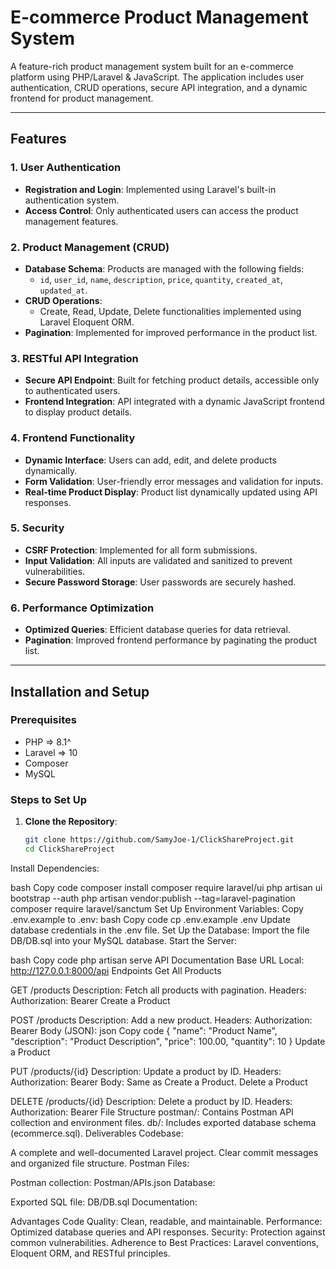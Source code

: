 # E-commerce Product Management System

A feature-rich product management system built for an e-commerce platform using PHP/Laravel & JavaScript. The application includes user authentication, CRUD operations, secure API integration, and a dynamic frontend for product management.

---

## Features

### 1. User Authentication
- **Registration and Login**: Implemented using Laravel's built-in authentication system.
- **Access Control**: Only authenticated users can access the product management features.

### 2. Product Management (CRUD)
- **Database Schema**: Products are managed with the following fields:
    - `id`, `user_id`, `name`, `description`, `price`, `quantity`, `created_at`, `updated_at`.
- **CRUD Operations**:
    - Create, Read, Update, Delete functionalities implemented using Laravel Eloquent ORM.
- **Pagination**: Implemented for improved performance in the product list.

### 3. RESTful API Integration
- **Secure API Endpoint**: Built for fetching product details, accessible only to authenticated users.
- **Frontend Integration**: API integrated with a dynamic JavaScript frontend to display product details.

### 4. Frontend Functionality
- **Dynamic Interface**: Users can add, edit, and delete products dynamically.
- **Form Validation**: User-friendly error messages and validation for inputs.
- **Real-time Product Display**: Product list dynamically updated using API responses.

### 5. Security
- **CSRF Protection**: Implemented for all form submissions.
- **Input Validation**: All inputs are validated and sanitized to prevent vulnerabilities.
- **Secure Password Storage**: User passwords are securely hashed.

### 6. Performance Optimization
- **Optimized Queries**: Efficient database queries for data retrieval.
- **Pagination**: Improved frontend performance by paginating the product list.

---

## Installation and Setup

### Prerequisites
- PHP => 8.1^
- Laravel => 10
- Composer
- MySQL

### Steps to Set Up

1. **Clone the Repository**:
   ```bash
   git clone https://github.com/SamyJoe-1/ClickShareProject.git
   cd ClickShareProject
Install Dependencies:

bash
Copy code
composer install
composer require laravel/ui
php artisan ui bootstrap --auth
php artisan vendor:publish --tag=laravel-pagination
composer require laravel/sanctum
Set Up Environment Variables:
Copy .env.example to .env:
bash
Copy code
cp .env.example .env
Update database credentials in the .env file.
Set Up the Database:
Import the file DB/DB.sql into your MySQL database.
Start the Server:

bash
Copy code
php artisan serve
API Documentation
Base URL
Local: http://127.0.0.1:8000/api
Endpoints
Get All Products

GET /products
Description: Fetch all products with pagination.
Headers: Authorization: Bearer <token>
Create a Product

POST /products
Description: Add a new product.
Headers: Authorization: Bearer <token>
Body (JSON):
json
Copy code
{
"name": "Product Name",
"description": "Product Description",
"price": 100.00,
"quantity": 10
}
Update a Product

PUT /products/{id}
Description: Update a product by ID.
Headers: Authorization: Bearer <token>
Body: Same as Create a Product.
Delete a Product

DELETE /products/{id}
Description: Delete a product by ID.
Headers: Authorization: Bearer <token>
File Structure
postman/: Contains Postman API collection and environment files.
db/: Includes exported database schema (ecommerce.sql).
Deliverables
Codebase:

A complete and well-documented Laravel project.
Clear commit messages and organized file structure.
Postman Files:

Postman collection: Postman/APIs.json
Database:

Exported SQL file: DB/DB.sql
Documentation:

Advantages
Code Quality: Clean, readable, and maintainable.
Performance: Optimized database queries and API responses.
Security: Protection against common vulnerabilities.
Adherence to Best Practices: Laravel conventions, Eloquent ORM, and RESTful principles.

